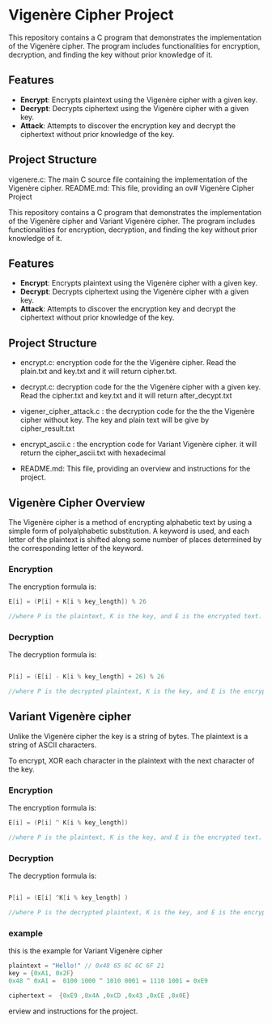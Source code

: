 # Vigenère Cipher Project

This repository contains a C program that demonstrates the implementation of the Vigenère cipher. The program includes functionalities for encryption, decryption, and finding the key without prior knowledge of it.

## Features

- **Encrypt**: Encrypts plaintext using the Vigenère cipher with a given key.
- **Decrypt**: Decrypts ciphertext using the Vigenère cipher with a given key.
- **Attack**: Attempts to discover the encryption key and decrypt the ciphertext without prior knowledge of the key.

## Project Structure
vigenere.c: The main C source file containing the implementation of the Vigenère cipher.
README.md: This file, providing an ov# Vigenère Cipher Project

This repository contains a C program that demonstrates the implementation of the Vigenère cipher and Variant Vigenère cipher. The program includes functionalities for encryption, decryption, and finding the key without prior knowledge of it.

## Features

- **Encrypt**: Encrypts plaintext using the Vigenère cipher with a given key.
- **Decrypt**: Decrypts ciphertext using the Vigenère cipher with a given key.
- **Attack**: Attempts to discover the encryption key and decrypt the ciphertext without prior knowledge of the key.

## Project Structure
- encrypt.c: encryption code for the the Vigenère cipher. Read the plain.txt and key.txt and it will return cipher.txt.
  
- decrypt.c: decryption code for the the Vigenère cipher with a given key. Read the cipher.txt and key.txt and it will return after_decypt.txt

- vigener_cipher_attack.c : the decryption code for the the the Vigenère cipher without key. The key and plain text will be give by cipher_result.txt
  
- encrypt_ascii.c : the encryption code for Variant Vigenère cipher. it will return the cipher_ascii.txt with hexadecimal


- README.md: This file, providing an overview and instructions for the project.

## Vigenère Cipher Overview

The Vigenère cipher is a method of encrypting alphabetic text by using a simple form of polyalphabetic substitution. A keyword is used, and each letter of the plaintext is shifted along some number of places determined by the corresponding letter of the keyword.

### Encryption
The encryption formula is:

```c
E[i] = (P[i] + K[i % key_length]) % 26

//where P is the plaintext, K is the key, and E is the encrypted text.
```


### Decryption
The decryption formula is:

```c

P[i] = (E[i] - K[i % key_length] + 26) % 26

//where P is the decrypted plaintext, K is the key, and E is the encrypted text.
```

## Variant Vigenère cipher

Unlike the Vigenère cipher the key is a string of bytes. The plaintext is a string of ASCII characters.

To encrypt, XOR each character in the plaintext with the next character of the key.

### Encryption
The encryption formula is:

```c
E[i] = (P[i] ^ K[i % key_length])

//where P is the plaintext, K is the key, and E is the encrypted text.
```


### Decryption
The decryption formula is:

```c

P[i] = (E[i] ^K[i % key_length] )

//where P is the decrypted plaintext, K is the key, and E is the encrypted text.
```

### example

this is the example for Variant Vigenère cipher

```c
plaintext = "Hello!" // 0x48 65 6C 6C 6F 21
key = {0xA1, 0x2F}
0x48 ^ 0xA1 =  0100 1000 ^ 1010 0001 = 1110 1001 = 0xE9

ciphertext =  {0xE9 ,0x4A ,0xCD ,0x43 ,0xCE ,0x0E}

```
erview and instructions for the project.
